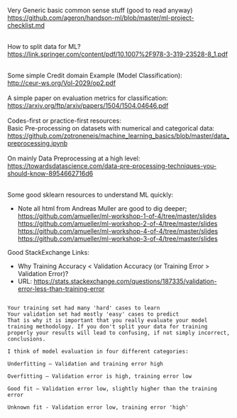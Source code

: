 Very Generic basic common sense stuff (good to read anyway)<br>
   https://github.com/ageron/handson-ml/blob/master/ml-project-checklist.md<br>
   <br>

How to split data for ML?<br>
   https://link.springer.com/content/pdf/10.1007%2F978-3-319-23528-8_1.pdf<br>
   <br>

Some simple Credit domain Example (Model Classification): <br>
   http://ceur-ws.org/Vol-2029/op2.pdf<br>
   <br>
A simple paper on evaluation metrics for classification: <br>
   https://arxiv.org/ftp/arxiv/papers/1504/1504.04646.pdf<br>
   <br>
Codes-first or practice-first resources: <br>
   Basic Pre-processing on datasets with numerical and categorical data: <br>
   https://github.com/zotroneneis/machine_learning_basics/blob/master/data_preprocessing.ipynb<br>
   <br>
   On mainly Data Preprocessing at a high level: <br>
   https://towardsdatascience.com/data-pre-processing-techniques-you-should-know-8954662716d6<br>
   <br>

Some good sklearn resources to understand ML quickly: <br>
- Note all html from Andreas Muller are good to dig deeper;<br>
   	https://github.com/amueller/ml-workshop-1-of-4/tree/master/slides<br>
   	https://github.com/amueller/ml-workshop-2-of-4/tree/master/slides<br>
   	https://github.com/amueller/ml-workshop-4-of-4/tree/master/slides<br>
   	https://github.com/amueller/ml-workshop-3-of-4/tree/master/slides<br>

   
Good StackExchange Links: <br>
- Why Training Accuracy < Validation Accuracy (or Training Error > Validation Error)? <br>
- URL: https://stats.stackexchange.com/questions/187335/validation-error-less-than-training-error <br>

```Generally speaking though, training error will almost always underestimate your validation error. However it is possible for the validation error to be less than the training. You can think of it two ways:

Your training set had many 'hard' cases to learn
Your validation set had mostly 'easy' cases to predict
That is why it is important that you really evaluate your model training methodology. If you don't split your data for training properly your results will lead to confusing, if not simply incorrect, conclusions.

I think of model evaluation in four different categories:

Underfitting – Validation and training error high

Overfitting – Validation error is high, training error low

Good fit – Validation error low, slightly higher than the training error

Unknown fit - Validation error low, training error 'high'
```
